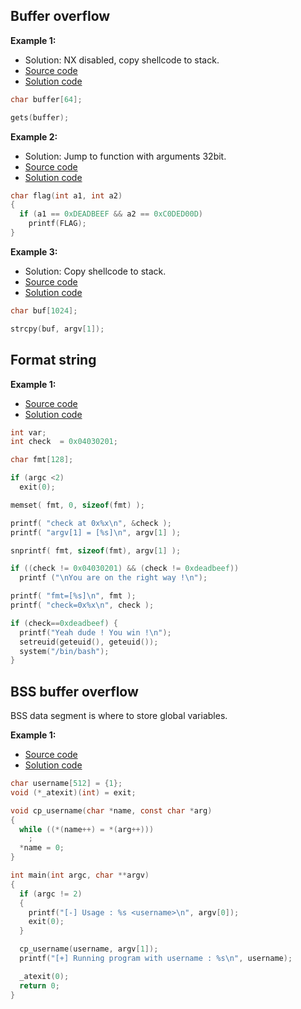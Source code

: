 ## Buffer overflow

**Example 1:**

- Solution: NX disabled, copy shellcode to stack.
- [Source code](https://github.com/ByamB4/CCC/blob/master/Binary%20Exploitation/examples/src/buffer-overflow-shellcode-1.c)
- [Solution code](https://github.com/ByamB4/CCC/blob/master/Binary%20Exploitation/examples/src/buffer-overflow-shellcode-1.py)

```c
char buffer[64];

gets(buffer);
```

**Example 2:**

- Solution: Jump to function with arguments 32bit.
- [Source code](https://github.com/ByamB4/CCC/blob/master/Binary%20Exploitation/examples/src/buffer-overflow-jump-1.c)
- [Solution code](https://github.com/ByamB4/CCC/blob/master/Binary%20Exploitation/examples/src/buffer-overflow-jump-1.py)

```c
char flag(int a1, int a2)
{
  if (a1 == 0xDEADBEEF && a2 == 0xC0DED00D)
    printf(FLAG);
}
```

**Example 3:**

- Solution: Copy shellcode to stack.
- [Source code]()
- [Solution code]()

```c
char buf[1024];

strcpy(buf, argv[1]);
```

## Format string

**Example 1:**

- [Source code](https://github.com/ByamB4/CCC/blob/master/Binary%20Exploitation/examples/src/format-string-1.c)
- [Solution code](https://github.com/ByamB4/CCC/blob/master/Binary%20Exploitation/examples/src/format-string-1.py)

```c
int var;
int check  = 0x04030201;

char fmt[128];

if (argc <2)
  exit(0);

memset( fmt, 0, sizeof(fmt) );

printf( "check at 0x%x\n", &check );
printf( "argv[1] = [%s]\n", argv[1] );

snprintf( fmt, sizeof(fmt), argv[1] );

if ((check != 0x04030201) && (check != 0xdeadbeef))
  printf ("\nYou are on the right way !\n");

printf( "fmt=[%s]\n", fmt );
printf( "check=0x%x\n", check );

if (check==0xdeadbeef) {
  printf("Yeah dude ! You win !\n");
  setreuid(geteuid(), geteuid());
  system("/bin/bash");
}
```

## BSS buffer overflow

BSS data segment is where to store global variables.

**Example 1:**

- [Source code](https://github.com/ByamB4/CCC/blob/master/Binary%20Exploitation/examples/src/bss-overflow-1.c)
- [Solution code](https://github.com/ByamB4/CCC/blob/master/Binary%20Exploitation/examples/src/bss-overflow-1.py)

```c
char username[512] = {1};
void (*_atexit)(int) = exit;

void cp_username(char *name, const char *arg)
{
  while ((*(name++) = *(arg++)))
    ;
  *name = 0;
}

int main(int argc, char **argv)
{
  if (argc != 2)
  {
    printf("[-] Usage : %s <username>\n", argv[0]);
    exit(0);
  }

  cp_username(username, argv[1]);
  printf("[+] Running program with username : %s\n", username);

  _atexit(0);
  return 0;
}
```

